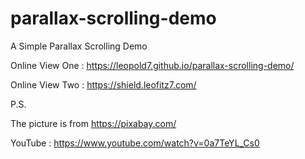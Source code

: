 # parallax-scrolling-demo

A Simple Parallax Scrolling Demo

Online View One : https://leopold7.github.io/parallax-scrolling-demo/

Online View Two : https://shield.leofitz7.com/

P.S. 

The picture is from https://pixabay.com/

YouTube : https://www.youtube.com/watch?v=0a7TeYL_Cs0
